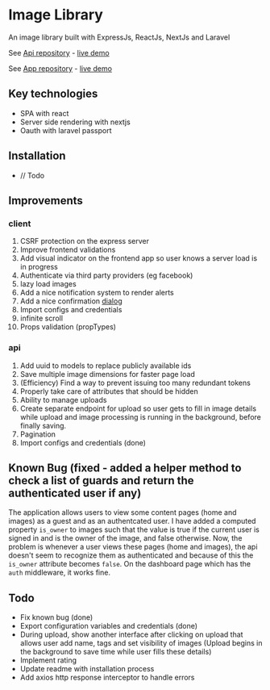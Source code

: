 # Image Library

An image library built with ExpressJs, ReactJs, NextJs and Laravel

See [Api repository](https://github.com/Godofbrowser/laravel-image-library-api) - [live demo](http://image-library-app.herokuapp.com/)

See [App repository](https://github.com/Godofbrowser/react-image-library-app) - [live demo](http://image-library-api.herokuapp.com/)

## Key technologies
- SPA with react
- Server side rendering with nextjs
- Oauth with laravel passport

## Installation

-   // Todo

## Improvements

### client
1. CSRF protection on the express server
2. Improve frontend validations
3. Add visual indicator on the frontend app so user knows a server load is in progress
4. Authenticate via third party providers (eg facebook)
5. lazy load images
6. Add a nice notification system to render alerts
7. Add a nice confirmation [dialog](https://github.com/Godofbrowser/vuejs-dialog/)
8. Import configs and credentials
9. infinite scroll
9. Props validation (propTypes)

### api
1. Add uuid to models to replace publicly available ids
2. Save multiple image dimensions for faster page load
3. (Efficiency) Find a way to prevent issuing too many redundant tokens
4. Properly take care of attributes that should be hidden
5. Ability to manage uploads
6. Create separate endpoint for upload so user gets to fill in image details while upload and image processing is running in the background, before finally saving.
7. Pagination
8. Import configs and credentials (done)

## Known Bug (fixed - added a helper method to check a list of guards and return the authenticated user if any)

The application allows users to view some content pages (home and images) as a guest and as an authentcated user.
I have added a computed property `is_owner` to images such that the value is true if the current user is signed in and is the owner of the image, and false otherwise.
Now, the problem is whenever a user views these pages  (home and images), the api doesn't seem to recognize them as authenticated and because of this the `is_owner` attribute becomes `false`. On the dashboard page which has the `auth` middleware, it works fine.

## Todo


- Fix known bug (done)
- Export configuration variables and credentials (done)
- During upload, show another interface after clicking on upload that allows user add name, tags and set visibility of images (Upload begins in the background to save time while user fills these details)
- Implement rating
- Update readme with installation process
- Add axios http response interceptor to handle errors
